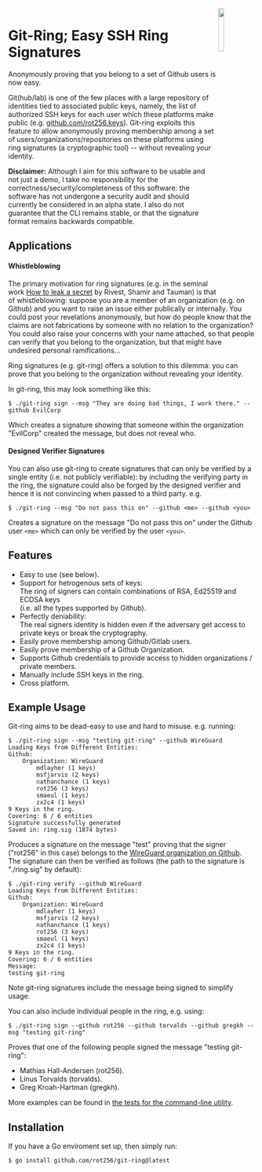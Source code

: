 <img src="https://rot256.dev/git-ring-icon.svg?" align="right" width="15%"/>

# Git-Ring; Easy SSH Ring Signatures

Anonymously proving that you belong to a set of Github users is now easy.

Git(hub/lab) is one of the few places with a large repository of identities tied to associated public keys, namely,
the list of authorized SSH keys for each user which these platforms make public (e.g. [github.com/rot256.keys](https://github.com/rot256.keys)).
Git-ring exploits this feature to allow anonymously proving membership among a set of users/organizations/repositories on these platforms using ring signatures (a cryptographic tool) -- without revealing your identity.

**Disclaimer:** Although I aim for this software to be usable and not just a demo, 
I take no responsibility for the correctness/security/completeness of this software:
the software has not undergone a security audit and should currently be considered in an alpha state.
I also do not guarantee that the CLI remains stable, or that the signature format remains backwards compatible.

## Applications

#### Whistleblowing

The primary motivation for ring signatures (e.g. in the seminal work [How to leak a secret](https://people.csail.mit.edu/rivest/pubs/RST01.pdf)
by Rivest, Shamir and Tauman) is that of whistleblowing: suppose you are a member of an organization (e.g. on Github)
and you want to raise an issue either publically or internally.
You could post your revelations anonymously, but how do people know that the claims are not fabrications by someone with no relation to the organization?
You could also raise your concerns with your name attached, so that people can verify that you belong to the organization, but that might have undesired personal ramifications...

Ring signatures (e.g. git-ring) offers a solution to this dilemma: you can prove that you belong to the organization without revealing your identity.

In git-ring, this may look something like this:

```console
$ ./git-ring sign --msg "They are doing bad things, I work there." --github EvilCorp
```

Which creates a signature showing that someone within the organization "EvilCorp" created the message, but does not reveal who.

#### Designed Verifier Signatures

You can also use git-ring to create signatures that can only be verified by a single entity (i.e. not publicly verifiable):
by including the verifying party in the ring, the signature could also be forged by the designed verifier
and hence it is not convincing when passed to a third party. e.g.

```console
$ ./git-ring --msg "Do not pass this on" --github <me> --github <you>
```

Creates a signature on the message "Do not pass this on" under the Github user `<me>` which can only be verified by the user `<you>`.

## Features

- Easy to use (see below).
- Support for hetrogenous sets of keys: <br>
  The ring of signers can contain combinations of RSA, Ed25519 and ECDSA keys <br>
  (i.e. all the types supported by Github).
- Perfectly deniability: <br>
  The real signers identity is hidden even if the adversary get access to private keys or break the cryptography.
- Easily prove membership among Github/Gitlab users.
- Easily prove membership of a Github Organization.
- Supports Github credentials to provide access to hidden organizations / private members.
- Manually include SSH keys in the ring.
- Cross platform.

## Example Usage

Git-ring aims to be dead-easy to use and hard to misuse. e.g. running:

```console
$ ./git-ring sign --msg "testing git-ring" --github WireGuard
Loading Keys from Different Entities:
Github:
    Organization: WireGuard
        mdlayher (1 keys)
        msfjarvis (2 keys)
        nathanchance (1 keys)
        rot256 (3 keys)
        smaeul (1 keys)
        zx2c4 (1 keys)
9 Keys in the ring.
Covering: 6 / 6 entities
Signature successfully generated
Saved in: ring.sig (1874 bytes)
```

Produces a signature on the message "test" proving that the signer ("rot256" in this case) belongs to the [WireGuard organization on Github](https://github.com/orgs/WireGuard/people).
The signature can then be verified as follows (the path to the signature is "./ring.sig" by default):

```console
$ ./git-ring verify --github WireGuard
Loading Keys from Different Entities:
Github:
    Organization: WireGuard
        mdlayher (1 keys)
        msfjarvis (2 keys)
        nathanchance (1 keys)
        rot256 (3 keys)
        smaeul (1 keys)
        zx2c4 (1 keys)
9 Keys in the ring.
Covering: 6 / 6 entities
Message:
testing git-ring
```

Note git-ring signatures include the message being signed to simplify usage.

You can also include individual people in the ring, e.g. using:

```console
$ ./git-ring sign --github rot256 --github torvalds --github gregkh --msg "testing git-ring"
```

Proves that one of the following people signed the message "testing git-ring":

- Mathias Hall-Andersen (rot256).
- Linus Torvalds (torvalds).
- Greg Kroah-Hartman (gregkh).

More examples can be found in [the tests for the command-line utility](/tests.sh).

## Installation

If you have a Go enviroment set up, then simply run:

```console
$ go install github.com/rot256/git-ring@latest
```
